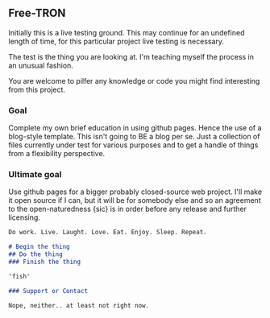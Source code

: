 ## Free-TRON

Initially this is a live testing ground. This may continue for an undefined length of time, for this particular project live testing is necessary.

The test is the thing you are looking at. I'm teaching myself the process in an unusual fashion.

You are welcome to pilfer any knowledge or code you might find interesting from this project.

### Goal

Complete my own brief education in using github pages. Hence the use of a blog-style template. This isn't going to BE a blog per se. Just a collection of files currently under test for various purposes and to get a handle of things from a flexibility perspective.

### Ultimate goal

Use github pages for a bigger probably closed-source web project. I'll make it open source if I can, but it will be for somebody else and so an agreement to the open-naturedness {sic} is in order before any release and further licensing.

```markdown
Do work. Live. Laught. Love. Eat. Enjoy. Sleep. Repeat.

# Begin the thing
## Do the thing
### Finish the thing

'fish'

### Support or Contact

Nope, neither.. at least not right now.

